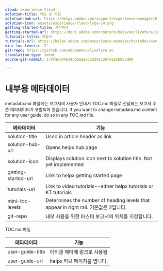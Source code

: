 ```yaml
---
cloud: experience Cloud
solution-title: 학습 및 지원
solution-hub-url: https://helpx.adobe.com/support/experience-manager/6-4.html
solution-icon: assets/experience-cloud-logo-24.png
getting-started-title: 시작하기
getting-started-url: https://docs.adobe.com/content/help/en/livefyre/implementation/c-getting-started/implementation-process/c-implementation-process.html
tutorials-title: 자습서
tutorials-url: https://helpx.adobe.com/experience-manager/kt/index/aem-6-4-videos.html
mini-toc-levels: '2'
git-repo: https://github.com/AdobeDocs/livefyre.en
translation-type: tm+mt
source-git-commit: 170fa6b446345d5e2e272294a3267d1ebbb0cd09

---
```



# 내부용 메타데이터

metadata.md 파일에는 보고서의 사용자 안내서 TOC.md 파일로 전달되는 보고서 수준 메타데이터가 포함되어 있습니다. If you want to change metadata.md content for any user guide, do so in any TOC.md file.

| 메타데이터 | 기능 |
|--- |--- |
| solution-title | Used in article header as link |
| solution-hub-url | Opens helpx hub page |
| solution-icon | Displays solution icon next to solution title. Not yet implemented |
| getting-started-url | Link to helpx getting started page |
| tutorials-url | Link to video tutorials--either helpx tutorials or KT tutorials |
| mini-toc-levels | Determines the number of heading levels that appear in right rail. 기본값은 2입니다. |
| git-repo | 내부 사용을 위한 마스터 보고서의 위치를 지정합니다. |

TOC.md 파일

| 메타데이터 | 기능 |
|--- |--- |
| user-guide-title | 아티클 헤더에 링크로 사용됨 |
| user-guide-url | helpx 허브 페이지를 엽니다. |
